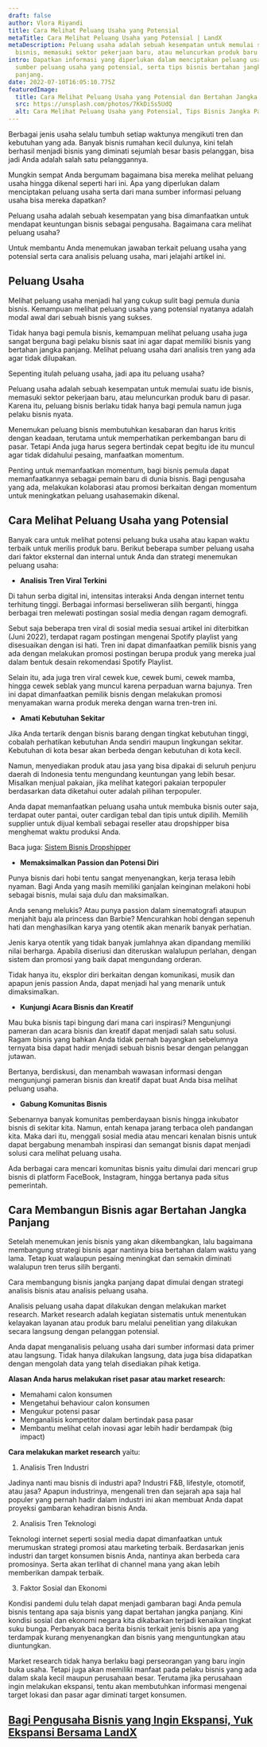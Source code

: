 ```yaml
---
draft: false
author: Vlora Riyandi
title: Cara Melihat Peluang Usaha yang Potensial
metaTitle: Cara Melihat Peluang Usaha yang Potensial | LandX
metaDescription: Peluang usaha adalah sebuah kesempatan untuk memulai suatu ide
  bisnis, memasuki sektor pekerjaan baru, atau meluncurkan produk baru di pasar.
intro: Dapatkan informasi yang diperlukan dalam menciptakan peluang usaha dan
  sumber peluang usaha yang potensial, serta tips bisnis bertahan jangka
  panjang.
date: 2022-07-10T16:05:10.775Z
featuredImage:
  title: Cara Melihat Peluang Usaha yang Potensial dan Bertahan Jangka Panjang
  src: https://unsplash.com/photos/7KkDiSs5UdQ
  alt: Cara Melihat Peluang Usaha yang Potensial, Tips Bisnis Jangka Panjang
---
```

Berbagai jenis usaha selalu tumbuh setiap waktunya mengikuti tren dan kebutuhan yang ada. Banyak bisnis rumahan kecil dulunya, kini telah berhasil menjadi bisnis yang diminati sejumlah besar basis pelanggan, bisa jadi Anda adalah salah satu pelanggannya.

Mungkin sempat Anda bergumam bagaimana bisa mereka melihat peluang usaha hingga dikenal seperti hari ini. Apa yang diperlukan dalam menciptakan peluang usaha serta dari mana sumber informasi peluang usaha bisa mereka dapatkan? 

Peluang usaha adalah sebuah kesempatan yang bisa dimanfaatkan untuk mendapat keuntungan bisnis sebagai pengusaha. Bagaimana cara melihat peluang usaha?

Untuk membantu Anda menemukan jawaban terkait peluang usaha yang potensial serta cara analisis peluang usaha, mari jelajahi artikel ini.

## Peluang Usaha

Melihat peluang usaha menjadi hal yang cukup sulit bagi pemula dunia bisnis. Kemampuan melihat peluang usaha yang potensial nyatanya adalah modal awal dari sebuah bisnis yang sukses. 

Tidak hanya bagi pemula bisnis, kemampuan melihat peluang usaha juga sangat berguna bagi pelaku bisnis saat ini agar dapat memiliki bisnis yang bertahan jangka panjang. Melihat peluang usaha dari analisis tren yang ada agar tidak dilupakan.

Sepenting itulah peluang usaha, jadi apa itu peluang usaha?

Peluang usaha adalah sebuah kesempatan untuk memulai suatu ide bisnis, memasuki sektor pekerjaan baru, atau meluncurkan produk baru di pasar. Karena itu, peluang bisnis berlaku tidak hanya bagi pemula namun juga pelaku bisnis nyata.

Menemukan peluang bisnis membutuhkan kesabaran dan harus kritis dengan keadaan, terutama untuk memperhatikan perkembangan baru di pasar. Tetapi Anda juga harus segera bertindak cepat begitu ide itu muncul agar tidak didahului pesaing, manfaatkan momentum.

Penting untuk memanfaatkan momentum, bagi bisnis pemula dapat memanfaatkannya sebagai pemain baru di dunia bisnis. Bagi pengusaha yang ada, melakukan kolaborasi atau promosi berkaitan dengan momentum untuk meningkatkan peluang usahasemakin dikenal.

## Cara Melihat Peluang Usaha yang Potensial

Banyak cara untuk melihat potensi peluang buka usaha atau kapan waktu terbaik untuk merilis produk baru. Berikut beberapa sumber peluang usaha dari faktor eksternal dan internal untuk Anda dan strategi menemukan peluang usaha:

* **Analisis Tren Viral Terkini**

Di tahun serba digital ini, intensitas interaksi Anda dengan internet tentu terhitung tinggi. Berbagai informasi berseliweran silih berganti, hingga berbagai tren melewati postingan sosial media dengan ragam demografi. 

Sebut saja beberapa tren viral di sosial media sesuai artikel ini diterbitkan (Juni 2022), terdapat ragam postingan mengenai Spotify playlist yang disesuaikan dengan isi hati. Tren ini dapat dimanfaatkan pemilik bisnis yang ada dengan melakukan promosi postingan berupa produk yang mereka jual dalam bentuk desain rekomendasi Spotify Playlist.

Selain itu, ada juga tren viral cewek kue, cewek bumi, cewek mamba, hingga cewek seblak yang muncul karena perpaduan warna bajunya. Tren ini dapat dimanfaatkan pemilik bisnis dengan melakukan promosi menyamakan warna produk mereka dengan warna tren-tren ini.

* **Amati Kebutuhan Sekitar**

Jika Anda tertarik dengan bisnis barang dengan tingkat kebutuhan tinggi, cobalah perhatikan kebutuhan Anda sendiri maupun lingkungan sekitar. Kebutuhan di kota besar akan berbeda dengan kebutuhan di kota kecil.

Namun, menyediakan produk atau jasa yang bisa dipakai di seluruh penjuru daerah di Indonesia tentu mengundang keuntungan yang lebih besar. Misalkan menjual pakaian, jika melihat kategori pakaian terpopuler berdasarkan data diketahui outer adalah pilihan terpopuler.

Anda dapat memanfaatkan peluang usaha untuk membuka bisnis outer saja, terdapat outer pantai, outer cardigan tebal dan tipis untuk dipilih. Memilih supplier untuk dijual kembali sebagai reseller atau dropshipper bisa menghemat waktu produksi Anda.

Baca juga: [Sistem Bisnis Dropshipper](https://landx.id/blog/mengenal-dropshipper-bisnis-online-modal-kecil-untung-besar/)

* **Memaksimalkan Passion dan Potensi Diri**

Punya bisnis dari hobi tentu sangat menyenangkan, kerja terasa lebih nyaman. Bagi Anda yang masih memiliki ganjalan keinginan melakoni hobi sebagai bisnis, mulai saja dulu dan maksimalkan.

Anda senang melukis? Atau punya passion dalam sinematografi ataupun menjahit baju ala princess dan Barbie? Mencurahkan hobi dengan sepenuh hati dan menghasilkan karya yang otentik akan menarik banyak perhatian. 

Jenis karya otentik yang tidak banyak jumlahnya akan dipandang memiliki nilai berharga. Apabila diseriusi dan diteruskan walalupun perlahan, dengan sistem dan promosi yang baik dapat mengundang orderan.

Tidak hanya itu, eksplor diri berkaitan dengan komunikasi, musik dan apapun jenis passion Anda, dapat menjadi hal yang menarik untuk dimaksimalkan.

* **Kunjungi Acara Bisnis dan Kreatif**

Mau buka bisnis tapi bingung dari mana cari inspirasi? Mengunjungi pameran dan acara bisnis dan kreatif dapat menjadi salah satu solusi. Ragam bisnis yang bahkan Anda tidak pernah bayangkan sebelumnya ternyata bisa dapat hadir menjadi sebuah bisnis besar dengan pelanggan jutawan.

Bertanya, berdiskusi, dan menambah wawasan informasi dengan mengunjungi pameran bisnis dan kreatif dapat buat Anda bisa melihat peluang usaha.

* **Gabung Komunitas Bisnis**

Sebenarnya banyak komunitas pemberdayaan bisnis hingga inkubator bisnis di sekitar kita. Namun, entah kenapa jarang terbaca oleh pandangan kita. Maka dari itu, menggali sosial media atau mencari kenalan bisnis untuk dapat bergabung menambah inspirasi dan semangat bisnis dapat menjadi solusi cara melihat peluang usaha.

Ada berbagai cara mencari komunitas bisnis yaitu dimulai dari mencari grup bisnis di platform FaceBook, Instagram, hingga bertanya pada situs pemerintah.

## Cara Membangun Bisnis agar Bertahan Jangka Panjang

Setelah menemukan jenis bisnis yang akan dikembangkan, lalu bagaimana membangung strategi bisnis agar nantinya bisa bertahan dalam waktu yang lama. Tetap kuat walaupun pesaing meningkat dan semakin diminati walalupun tren terus silih berganti.

Cara membangung bisnis jangka panjang dapat dimulai dengan strategi analisis bisnis atau analisis peluang usaha. 

Analisis peluang usaha dapat dilakukan dengan melakukan market research. Market research adalah kegiatan sistematis untuk menentukan kelayakan layanan atau produk baru melalui penelitian yang dilakukan secara langsung dengan pelanggan potensial. 

Anda dapat menganalisis peluang usaha dari sumber informasi data primer atau langsung. Tidak hanya dilakukan langsung, data juga bisa didapatkan dengan mengolah data yang telah disediakan pihak ketiga.

**Alasan Anda harus melakukan riset pasar atau market research:**

* Memahami calon konsumen
* Mengetahui behaviour calon konsumen
* Mengukur potensi pasar
* Menganalisis kompetitor dalam bertindak pasa pasar
* Membantu melihat celah inovasi agar lebih hadir berdampak (big impact)

**Cara melakukan market research** yaitu:

1. Analisis Tren Industri

Jadinya nanti mau bisnis di industri apa? Industri F&B, lifestyle, otomotif, atau jasa? Apapun industrinya, mengenali tren dan sejarah apa saja hal populer yang pernah hadir dalam industri ini akan membuat Anda dapat proyeksi gambaran kehadiran bisnis Anda.

2. Analisis Tren Teknologi

Teknologi internet seperti sosial media dapat dimanfaatkan untuk merumuskan strategi promosi atau marketing terbaik. Berdasarkan jenis industri dan target konsumen bisnis Anda, nantinya akan berbeda cara promosinya. Serta akan terlihat di channel mana yang akan lebih memberikan dampak terbaik.

3. Faktor Sosial dan Ekonomi

Kondisi pandemi dulu telah dapat menjadi gambaran bagi Anda pemula bisnis tentang apa saja bisnis yang dapat bertahan jangka panjang. Kini kondisi sosial dan ekonomi negara kita dikabarkan terjadi kenaikan tingkat suku bunga. Perbanyak baca berita bisnis terkait jenis bisnis apa yang terdampak kurang menyenangkan dan bisnis yang menguntungkan atau diuntungkan.

Market research tidak hanya berlaku bagi perseorangan yang baru ingin buka usaha. Tetapi juga akan memiliki manfaat pada pelaku bisnis yang ada dalam skala kecil maupun perusahaan besar. Terutama jika perusahaan ingin melakukan ekspansi, tentu akan membutuhkan informasi mengenai target lokasi dan pasar agar diminati target konsumen.

## [Bagi Pengusaha Bisnis yang Ingin Ekspansi, Yuk Ekspansi Bersama LandX](https://landx.id/project/?utm_source=Blog&utm_medium=organic+keyword&utm_campaign=blog&utm_id=Blog)